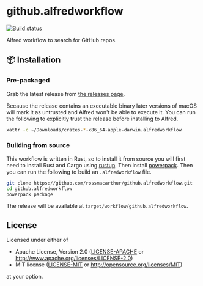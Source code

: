 # github.alfredworkflow

[![Build status](https://github.com/rossmacarthur/github.alfredworkflow/actions/workflows/build.yaml/badge.svg)](https://github.com/rossmacarthur/github.alfredworkflow/actions/workflows/build.yaml)

Alfred workflow to search for GitHub repos.

## 📦 Installation

### Pre-packaged

Grab the latest release from
[the releases page](https://github.com/rossmacarthur/github.alfredworkflow/releases).

Because the release contains an executable binary later versions of macOS will
mark it as untrusted and Alfred won't be able to execute it. You can run the
following to explicitly trust the release before installing to Alfred.
```sh
xattr -c ~/Downloads/crates-*-x86_64-apple-darwin.alfredworkflow
```

### Building from source

This workflow is written in Rust, so to install it from source you will first
need to install Rust and Cargo using [rustup](https://rustup.rs/). Then install
[powerpack](https://github.com/rossmacarthur/powerpack). Then you can run the
following to build an `.alfredworkflow` file.

```sh
git clone https://github.com/rossmacarthur/github.alfredworkflow.git
cd github.alfredworkflow
powerpack package
```

The release will be available at `target/workflow/github.alfredworkflow`.

## License

Licensed under either of

- Apache License, Version 2.0 ([LICENSE-APACHE](LICENSE-APACHE) or
  http://www.apache.org/licenses/LICENSE-2.0)
- MIT license ([LICENSE-MIT](LICENSE-MIT) or http://opensource.org/licenses/MIT)

at your option.
